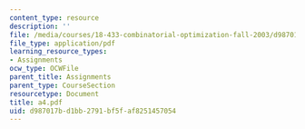 ```yaml
---
content_type: resource
description: ''
file: /media/courses/18-433-combinatorial-optimization-fall-2003/d987017bd1bb2791bf5faf8251457054_a4.pdf
file_type: application/pdf
learning_resource_types:
- Assignments
ocw_type: OCWFile
parent_title: Assignments
parent_type: CourseSection
resourcetype: Document
title: a4.pdf
uid: d987017b-d1bb-2791-bf5f-af8251457054
---
```

